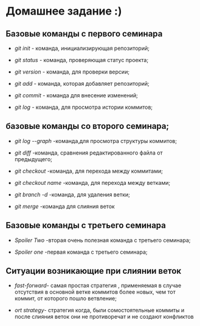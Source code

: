 # Домашнее задание :)

## Базовые команды с первого семинара

* *git init* - команда, инициализирующая репозиторий;

* *git status* - команда, проверяющая статус проекта;

* *git version* - команда, для проверки версии;

* *git add* - команда, которая добавляет репозиторий;

* *git commit* - команда для внесение изменений;

* *git log* - команда, для просмотра истории коммитов;

## базовые команды со второго семинара;

* *git log --graph* -команда,для просмотра структуры коммитов;

* *git diff* -команда, сравнения редактированного файла от предыдущего;

* *git checkout* -команда, для перехода между коммитами;

* *git checkout name* -команда, для перехода между ветками;

* *git branch -d* -команда, для удаления ветки;

* *git merge* -команда для слияния веток

## Базовые команды с третьего семинара

* *Spoiler Two* -вторая очень полезная команда с третьего семинара;

* *Spoiler one* -первая команда с третьего семинара;

## Ситуации возникающие при слиянии веток

* *fast-forward*- самая простая стратегия , применяемая в случае отсутствия  в основной ветке коммитов более новыx, чем тот коммит, от которого пошло ветвление;

* *ort strategy*- стратегия когда, были сомостоятельные коммиты и после слияния веток они не противоречат и не создают конфликтов
